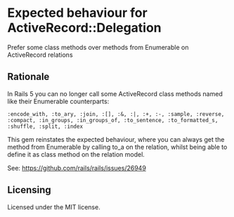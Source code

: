 # Expected behaviour for ActiveRecord::Delegation

Prefer some class methods over methods from Enumerable on ActiveRecord relations

## Rationale

In Rails 5 you can no longer call some ActiveRecord class methods named
like their Enumerable counterparts:

```:encode_with, :to_ary, :join, :[], :&, :|, :+, :-, :sample, :reverse, :compact, :in_groups, :in_groups_of, :to_sentence, :to_formatted_s, :shuffle, :split, :index```
        
This gem reinstates the expected behaviour, where you can always
get the method from Enumerable by calling to_a on the relation,
whilst being able to define it as class method on the relation model.

See: https://github.com/rails/rails/issues/26949

## Licensing

Licensed under the MIT license.
